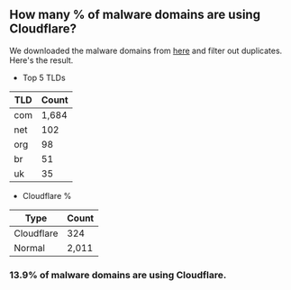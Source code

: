 ## How many % of malware domains are using Cloudflare?


We downloaded the malware domains from [here](https://urlhaus.abuse.ch) and filter out duplicates.
Here's the result.


[//]: # (start replacement)


- Top 5 TLDs

| TLD | Count |
| --- | --- |
| com | 1,684 |
| net | 102 |
| org | 98 |
| br | 51 |
| uk | 35 |


- Cloudflare %

| Type | Count |
| --- | --- |
| Cloudflare | 324 |
| Normal | 2,011 |


### 13.9% of malware domains are using Cloudflare.
